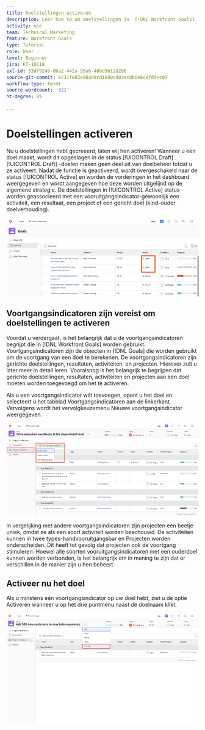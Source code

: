 ```yaml
---
title: Doelstellingen activeren
description: Leer hoe te om doelstellingen in  [!DNL Workfront Goals]  te activeren zodra u hen hebt gecreeerd.
activity: use
team: Technical Marketing
feature: Workfront Goals
type: Tutorial
role: User
level: Beginner
jira: KT-10118
exl-id: 53df924b-0ba2-442a-95a6-40bd9b12d206
source-git-commit: 6c31f8d2e98ad8cd1880cd03ec0b0e6c0fd9ec09
workflow-type: tm+mt
source-wordcount: '321'
ht-degree: 0%

---
```


# Doelstellingen activeren

Nu u doelstellingen hebt gecreeerd, laten wij hen activeren! Wanneer u een doel maakt, wordt dit opgeslagen in de status [!UICONTROL Draft] . [!UICONTROL Draft] -doelen maken geen deel uit van doelbeheer totdat u ze activeert. Nadat de functie is geactiveerd, wordt overgeschakeld naar de status [!UICONTROL Active] en worden de vorderingen in het dashboard weergegeven en wordt aangegeven hoe deze worden uitgelijnd op de algemene strategie. De doelstellingen in [!UICONTROL Active] status worden geassocieerd met een vooruitgangsindicator-gewoonlijk een activiteit, een resultaat, een project of een gericht doel (kind-ouder doelverhouding).

![ A screenshot van een doel in de Doelen van Workfront in een Status van het Ontwerp ](assets/04-workfront-goals-activate-goals.png)

## Voortgangsindicatoren zijn vereist om doelstellingen te activeren

Voordat u verdergaat, is het belangrijk dat u de voortgangsindicatoren begrijpt die in [!DNL Workfront Goals] worden gebruikt. Voortgangsindicatoren zijn de objecten in [!DNL Goals] die worden gebruikt om de voortgang van een doel te berekenen. De voortgangsindicatoren zijn gerichte doelstellingen, resultaten, activiteiten, en projecten. Hierover zult u later meer in detail leren. Vooralsnog is het belangrijk te begrijpen dat gerichte doelstellingen, resultaten, activiteiten en projecten aan een doel moeten worden toegevoegd om het te activeren.

Als u een voortgangsindicator wilt toevoegen, opent u het doel en selecteert u het tabblad Voortgangsindicatoren aan de linkerkant. Vervolgens wordt het vervolgkeuzemenu Nieuwe voortgangsindicator weergegeven.

![ A het schermschot die resultaten, activiteiten, en projecten, en indicatoren van de doelvooruitgang tonen.](assets/05-workfront-goals-progress-indicators.png)

In vergelijking met andere voortgangsindicatoren zijn projecten een beetje uniek, omdat ze als een soort activiteit worden beschouwd. De activiteiten kunnen in twee types-handvooruitgangsbar en Projecten worden onderscheiden. Dit heeft tot gevolg dat projecten ook de voortgang stimuleren. Hoewel alle soorten vooruitgangsindicatoren met een ouderdoel kunnen worden verbonden, is het belangrijk om in mening te zijn dat er verschillen in de manier zijn u hen beheert.

## Activeer nu het doel

Als u minstens één voortgangsindicator op uw doel hebt, ziet u de optie Activeren wanneer u op het drie puntmenu naast de doelnaam klikt.

![ A het schermschot die tonen hoe te om een doel te activeren.](assets/activate-a-goal-with-a-result.png)
